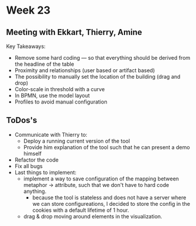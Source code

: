 # Week 23

## Meeting with Ekkart, Thierry, Amine
Key Takeaways:
* Remove some hard coding — so that everything should be derived from the headline of the table
* Proximity and relationships (user based or artifact based)
* The possibility to manually set the location of the building (drag and drop)
* Color-scale in threshold with a curve
* In BPMN, use the model layout
* Profiles to avoid manual configuration

## ToDos's
* Communicate with Thierry to:
   * Deploy a running current version of the tool
   * Provide him explanation of the tool such that he can present a demo himself
* Refactor the code
* Fix all bugs
* Last things to implement:
   * implement a way to save configuration of the mapping between metaphor -> attribute, such that we don't have to hard code anything.
      * because the tool is stateless and does not have a server where we can store configureations, I decided to store the config in the cookies with a default lifetime of 1 hour.
   * drag & drop moving around elements in the visualization.